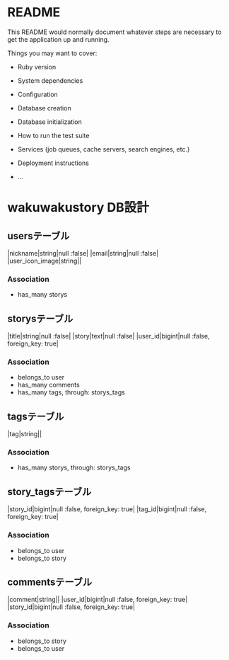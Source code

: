 # README

This README would normally document whatever steps are necessary to get the
application up and running.

Things you may want to cover:

* Ruby version

* System dependencies

* Configuration

* Database creation

* Database initialization

* How to run the test suite

* Services (job queues, cache servers, search engines, etc.)

* Deployment instructions

* ...

# wakuwakustory DB設計

## usersテーブル

|nickname|string|null :false|
|email|string|null :false|
|user_icon_image|string||

### Association
- has_many storys

## storysテーブル
|title|string|null :false|
|story|text|null :false|
|user_id|bigint|null :false, foreign_key: true|

### Association
- belongs_to user
- has_many comments
- has_many tags, through: storys_tags

## tagsテーブル
|tag|string||

### Association
- has_many storys, through: storys_tags


## story_tagsテーブル
|story_id|bigint|null :false, foreign_key: true|
|tag_id|bigint|null :false, foreign_key: true|

### Association
- belongs_to user
- belongs_to story

## commentsテーブル
|comment|string||
|user_id|bigint|null :false, foreign_key: true|
|story_id|bigint|null :false, foreign_key: true|
### Association
- belongs_to story
- belongs_to user
